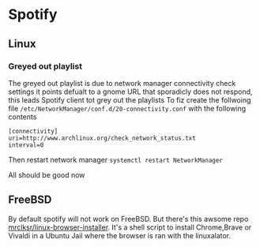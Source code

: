 # Spotify

## Linux
### Greyed out playlist
The greyed out playlist is due to network manager connectivity check settings it points defualt to a gnome URL that sporadicly does not respond, this leads Spotify client tot grey out  the playlists
To fiz create the follwoing file `/etc/NetworkManager/conf.d/20-connectivity.conf` with the following contents
```
[connectivity]
uri=http://www.archlinux.org/check_network_status.txt 
interval=0
```
Then restart network manager `systemctl restart NetworkManager`

All should be good now

## FreeBSD
By default spotify will not work on FreeBSD. But there's this awsome repo [mrclksr/linux-browser-installer](https://github.com/mrclksr/linux-browser-installer).
It's a shell script to install Chrome,Brave or Vivaldi in a Ubuntu Jail where the browser is ran with the linuxalator. 
